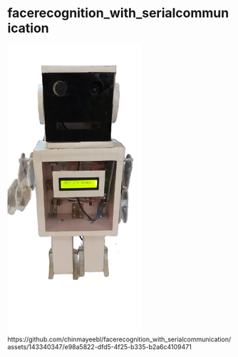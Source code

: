 # facerecognition_with_serialcommunication
<img src="robo.png" alt="Image" width="300"/>
https://github.com/chinmayeebl/facerecognition_with_serialcommunication/assets/143340347/e98a5822-dfd5-4f25-b335-b2a6c4109471




